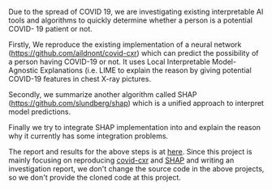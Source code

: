Due to the spread of COVID 19, we are investigating existing interpretable AI tools and algorithms to quickly determine whether a person is a potential COVID- 19 patient or not. 

Firstly, We reproduce the existing implementation of a neural network (https://github.com/aildnont/covid-cxr) which can predict the possibility of a person having COVID-19 or not. It uses Local Interpretable Model-Agnostic Explanations (i.e. LIME to explain the reason by giving potential COVID-19 features in chest X-ray pictures. 

Secondly, we summarize another algorithm called SHAP (https://github.com/slundberg/shap) which is a unified approach to interpret model predictions. 

Finally we try to integrate SHAP implementation into and explain the reason why it currently has some integration problems.

The report and results for the above steps is at [here](https://github.com/HaoranZhuExplorer/Report-on-COVID19-X-Ray-Classification/blob/master/report.pdf). Since this project is mainly focusing on reproducing [covid-cxr](https://github.com/aildnont/covid-cxr) and [SHAP](https://github.com/slundberg/shap) and writing an investigation report, we don't change the source code in the above projects, so we don't provide the cloned code at this project. 
